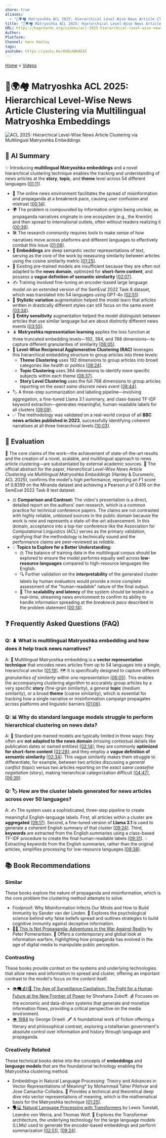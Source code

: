 ```yaml
---
share: true
aliases:
  - "📰🌍🏘️ Matryoshka ACL 2025: Hierarchical Level-Wise News Article Clustering via Multilingual Matryoshka Embeddings"
title: "📰🌍🏘️ Matryoshka ACL 2025: Hierarchical Level-Wise News Article Clustering via Multilingual Matryoshka Embeddings"
URL: https://bagrounds.org/videos/acl-2025-hierarchical-level-wise-news-article-clustering-via-multilingual-matryoshka-embeddings
Author:
Platform:
Channel: Hans Hanley
tags:
youtube: https://youtu.be/8hBLKBKAEAI
---
```

[Home](../index.md) > [Videos](./index.md)  
# 📰🌍🏘️ Matryoshka ACL 2025: Hierarchical Level-Wise News Article Clustering via Multilingual Matryoshka Embeddings  
![ACL 2025: Hierarchical Level-Wise News Article Clustering via Multilingual Matryoshka Embeddings](https://youtu.be/8hBLKBKAEAI)  
  
## 🤖 AI Summary  
  
✨ Introducing **multilingual Matryoshka embeddings** and a novel hierarchical clustering technique enables the tracking and understanding of news articles at the **story**, **topic**, and **theme** level across 54 different languages \[[01:11](http://www.youtube.com/watch?v=8hBLKBKAEAI&t=71)].  
  
* 📰 The online news environment facilitates the spread of misinformation and propaganda at a breakneck pace, causing user confusion and mistrust \[[00:14](http://www.youtube.com/watch?v=8hBLKBKAEAI&t=14)].  
* 🌍 The problem is compounded by information origins being unclear, as propaganda narratives originate in one ecosystem (e.g., the Kremlin) and then spread to international outlets, often without readers realizing it \[[00:39](http://www.youtube.com/watch?v=8hBLKBKAEAI&t=39)].  
* 🛠️ The research community requires tools to make sense of how narratives move across platforms and different languages to effectively combat this issue \[[01:06](http://www.youtube.com/watch?v=8hBLKBKAEAI&t=66)].  
* 🧠 **Embeddings** are deep semantic vector representations of text, serving as the core of the work by measuring similarity between articles using the cosine similarity metric \[[01:25](http://www.youtube.com/watch?v=8hBLKBKAEAI&t=85)].  
* 🛑 Existing pre-trained models are insufficient because they are often not adapted to the **news domain**, optimized for **short-form content**, and possess a **vague definition of semantic similarity** \[[02:07](http://www.youtube.com/watch?v=8hBLKBKAEAI&t=127)].  
* ✍️ Training involved fine-tuning an encoder-based large language model on an extended version of the SemEval 2022 Task 8 dataset, which was translated into 54 languages using GPT-4o \[[02:51](http://www.youtube.com/watch?v=8hBLKBKAEAI&t=171)].  
* 🔄 **Stylistic variation** augmentation helped the model learn that articles written in drastically different styles can still focus on the same event \[[03:34](http://www.youtube.com/watch?v=8hBLKBKAEAI&t=214)].  
* 🧐 **Entity sensitivity** augmentation helped the model distinguish between articles that use similar language but are about distinctly different news events \[[03:55](http://www.youtube.com/watch?v=8hBLKBKAEAI&t=235)].  
* 🪆 **Matryoshka representation learning** applies the loss function at three truncated embedding levels—192, 384, and 768 dimensions—to capture different granularities of similarity \[[06:05](http://www.youtube.com/watch?v=8hBLKBKAEAI&t=365)].  
* 🔗 **Level-Wise Reciprocal Agglomerative Clustering (RAC)** leverages this hierarchical embedding structure to group articles into three levels:  
    * **Theme Clustering** uses 192 dimensions to group articles into broad categories like *health* or *politics* \[[08:24](http://www.youtube.com/watch?v=8hBLKBKAEAI&t=504)].  
    * **Topic Clustering** uses 384 dimensions to identify more specific subjects within each theme \[[08:37](http://www.youtube.com/watch?v=8hBLKBKAEAI&t=517)].  
    * **Story Level Clustering** uses the full 768 dimensions to group articles reporting on the *exact same discrete news event* \[[08:44](http://www.youtube.com/watch?v=8hBLKBKAEAI&t=524)].  
* 🏷️ A three-step summarization and labeling pipeline—involving aggregation, a fine-tuned Llama 3.1 summary, and class-based TF-IDF keyword extraction—generates meaningful, human-readable labels for all clusters \[[09:09](http://www.youtube.com/watch?v=8hBLKBKAEAI&t=549)].  
* ✅ The methodology was validated on a real-world corpus of all **BBC news articles published in 2023**, successfully identifying coherent narratives at all three hierarchical levels \[[10:03](http://www.youtube.com/watch?v=8hBLKBKAEAI&t=603)].  
  
## 🤔 Evaluation  
  
🔬 The core claims of the work—the achievement of state-of-the-art results and the creation of a novel, scalable, and multilingual approach to news article clustering—are substantiated by external academic sources. 📄 The official abstract for the paper, *Hierarchical Level-Wise News Article Clustering via Multilingual Matryoshka Embeddings* (Hanley & Durumeric, ACL 2025), confirms the model's high performance, reporting an F1 score of 0.8399 on the Miranda dataset and achieving a Pearson $\rho$ of 0.816 on the SemEval 2022 Task 8 test dataset.  
  
* ⚖️ **Comparison and Contrast:** The video's presentation is a direct, detailed report on the authors' own research, which is a common practice for technical conference papers. The claims are not contrasted with highly reliable, *unbiased* sources in the public domain because the work is new and represents a state-of-the-art advancement. In this domain, acceptance into a top-tier conference like the Association for Computational Linguistics (ACL) serves as the primary validation, signifying that the methodology is technically sound and the performance claims are peer-reviewed as *reliable*.  
* 💡 **Topics to Explore for a Better Understanding:**  
    * ⚖️ The balance of training data in the multilingual corpus should be explored to ensure the model performs equally well across **low-resource languages** compared to high-resource languages like English.  
    * 🔍 Further validation on the **interpretability** of the generated cluster labels by human evaluators would provide a more complete assessment of the "human-readable" nature of the final output.  
    * 💨 The **scalability and latency** of the system should be tested in a real-time, streaming news environment to confirm its ability to handle information spreading at the *breakneck pace* described in the problem statement \[[00:14](http://www.youtube.com/watch?v=8hBLKBKAEAI&t=14)].  
  
## ❓ Frequently Asked Questions (FAQ)  
  
### Q: 🪆 What is **multilingual Matryoshka embedding** and how does it help track news narratives?  
A: 🧠 Multilingual Matryoshka embedding is a **vector representation technique** that encodes news articles from up to 54 languages into a single, hierarchical vector \[[01:19](http://www.youtube.com/watch?v=8hBLKBKAEAI&t=79)]. 🗺️ It is specifically designed to capture different *granularities of similarity* within one representation \[[06:05](http://www.youtube.com/watch?v=8hBLKBKAEAI&t=365)]. This enables the accompanying clustering algorithm to accurately group articles by a very specific **story** (fine-grain similarity), a general **topic** (medium similarity), or a broad **theme** (coarse similarity), which is essential for tracking how a single narrative or misinformation campaign propagates across platforms and linguistic barriers \[[01:06](http://www.youtube.com/watch?v=8hBLKBKAEAI&t=66)].  
  
### Q: 📊 Why do standard language models struggle to perform **hierarchical clustering** on news data?  
A: 🛑 Standard pre-trained models are typically limited in three ways: they often are **not adapted to the news domain** (missing contextual details like publication dates or named entities) \[[02:14](http://www.youtube.com/watch?v=8hBLKBKAEAI&t=134)]; they are commonly **optimized for short-form content** \[[02:28](http://www.youtube.com/watch?v=8hBLKBKAEAI&t=148)]; and they employ a **vague definition of semantic similarity** \[[02:34](http://www.youtube.com/watch?v=8hBLKBKAEAI&t=154)]. This vague similarity makes them struggle to differentiate, for example, between two articles discussing a *general conflict* (topic) versus two articles reporting on the *exact same ceasefire negotiation* (story), making hierarchical categorization difficult \[[04:47](http://www.youtube.com/watch?v=8hBLKBKAEAI&t=287)], \[[06:39](http://www.youtube.com/watch?v=8hBLKBKAEAI&t=399)].  
  
### Q: 🏷️ How are the **cluster labels** generated for news articles across over 50 languages?  
A: ✍️ The system uses a sophisticated, three-step pipeline to create meaningful English-language labels. First, all articles within a cluster are **aggregated** \[[09:17](http://www.youtube.com/watch?v=8hBLKBKAEAI&t=557)]. Second, a fine-tuned version of **Llama 3.1** is used to generate a coherent English summary of that cluster \[[09:24](http://www.youtube.com/watch?v=8hBLKBKAEAI&t=564)]. Third, **keywords** are extracted from the English summaries using a class-based TF-IDF procedure to create the final human-readable labels \[[09:31](http://www.youtube.com/watch?v=8hBLKBKAEAI&t=571)]. 💡 Extracting keywords from the English summaries, rather than the original articles, simplifies processing for low-resource languages \[[09:38](http://www.youtube.com/watch?v=8hBLKBKAEAI&t=578)].  
  
## 📚 Book Recommendations  
  
### Similar  
These books explore the nature of propaganda and misinformation, which is the core problem the clustering method attempts to solve.  
  
* Foolproof: Why Misinformation Infects Our Minds and How to Build Immunity by Sander van der Linden. 🧠 Explores the psychological science behind why false beliefs spread and outlines strategies to build cognitive immunity against deceptive information.  
* [🤥📣 This Is Not Propaganda: Adventures in the War Against Reality](../books/this-is-not-propaganda.md) by Peter Pomerantsev. 📰 Offers a contemporary and global look at information warfare, highlighting how propaganda has evolved in the age of digital media to manipulate public perception.  
  
### Contrasting  
These books provide context on the systems and underlying technologies that allow news and information to spread and cluster, offering an important contrast to the model's focus on the *content* itself.  
  
* [👁️‍🗨️💰⛓️👤 The Age of Surveillance Capitalism: The Fight for a Human Future at the New Frontier of Power](../books/the-age-of-surveillance-capitalism.md) by Shoshana Zuboff. 💰 Focuses on the economic and data-driven systems that generate and monetize information flows, providing a critical perspective on the media environment.  
* [👁️ 1984](../books/1984.md) by George Orwell. 🖋️ A foundational work of fiction offering a literary and philosophical contrast, exploring a totalitarian government's absolute control over information and history through language and propaganda.  
  
### Creatively Related  
These technical books delve into the concepts of **embeddings** and **language models** that are the foundational technology enabling the Matryoshka clustering method.  
  
* Embeddings in Natural Language Processing: Theory and Advances in Vector Representations of Meaning* by Mohammad Taher Pilehvar and Jose Camacho-Collados. 📐 Provides a technical and theoretical deep dive into vector representations of meaning, which is the mathematical basis for the Matryoshka technique \[[01:25](http://www.youtube.com/watch?v=8hBLKBKAEAI&t=85)].  
* [🗣️💻 Natural Language Processing with Transformers](../books/natural-language-processing-with-transformers.md) by Lewis Tunstall, Leandro von Werra, and Thomas Wolf. 🤖 Explores the Transformer architecture, the underlying technology for the large language models (LLMs) used to generate the encoder-based embeddings and perform summarization \[[02:51](http://www.youtube.com/watch?v=8hBLKBKAEAI&t=171)], \[[09:24](http://www.youtube.com/watch?v=8hBLKBKAEAI&t=564)].